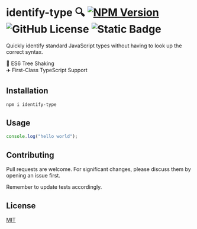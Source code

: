 # identify-type 🔍 [![NPM Version](https://img.shields.io/npm/v/identify-type)](https://www.npmjs.com/package/identify-type) ![GitHub License](https://img.shields.io/github/license/Michael77/identify-type) ![Static Badge](https://img.shields.io/badge/coverage%20-%20100%25%20-%20%234cc61f)

Quickly identify standard JavaScript types without having to look up the correct syntax.

🌲 ES6 Tree Shaking  
✈️ First-Class TypeScript Support

## Installation

```bash
npm i identify-type
```

## Usage

```javascript
console.log("hello world");
```

## Contributing

Pull requests are welcome. For significant changes, please discuss them by opening an issue first.

Remember to update tests accordingly.

## License

[MIT](LICENSE)
